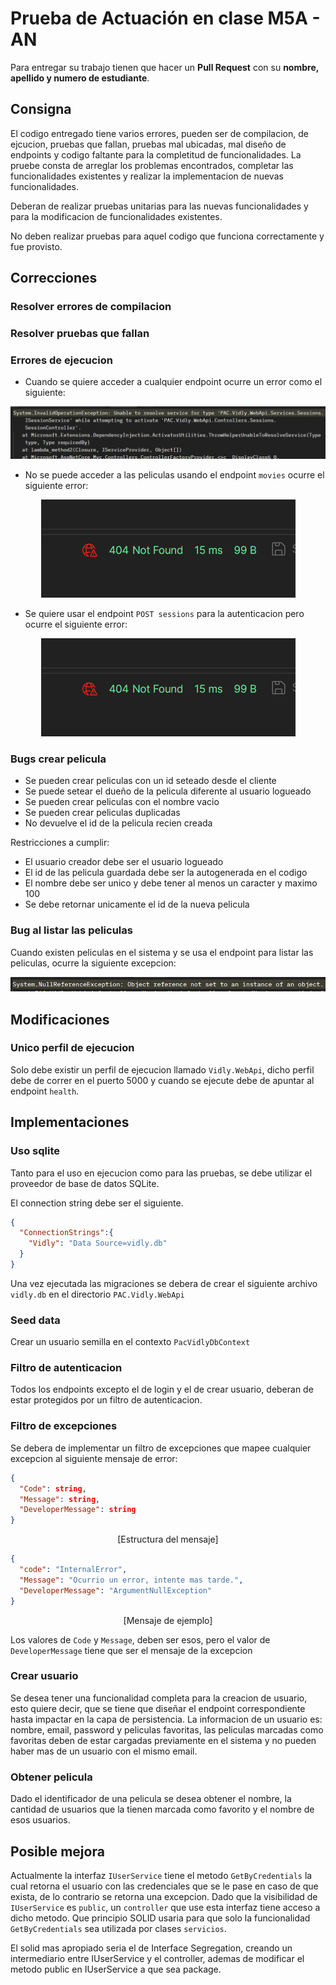 # Prueba de Actuación en clase M5A - AN

Para entregar su trabajo tienen que hacer un **Pull Request** con su **nombre, apellido y numero de estudiante**.

## Consigna

El codigo entregado tiene varios errores, pueden ser de compilacion, de ejcucion, pruebas que fallan, pruebas mal ubicadas, mal diseño de endpoints y codigo faltante para la completitud de funcionalidades. La pruebe consta de arreglar los problemas encontrados, completar las funcionalidades existentes y realizar la implementacion de nuevas funcionalidades.

Deberan de realizar pruebas unitarias para las nuevas funcionalidades y para la modificacion de funcionalidades existentes.

No deben realizar pruebas para aquel codigo que funciona correctamente y fue provisto.

## Correcciones

### Resolver errores de compilacion

### Resolver pruebas que fallan

### Errores de ejecucion

- Cuando se quiere acceder a cualquier endpoint ocurre un error como el siguiente:

<p align="center">
<img src="./images/image.png">
</p>

- No se puede acceder a las peliculas usando el endpoint `movies` ocurre el siguiente error:

<p align="center">
<img src="./images/image-1.png">
</p>

- Se quiere usar el endpoint `POST sessions` para la autenticacion pero ocurre el siguiente error:
<p align="center">
<img src="./images/image-1.png">
</p>

### Bugs crear pelicula

- Se pueden crear peliculas con un id seteado desde el cliente
- Se puede setear el dueño de la pelicula diferente al usuario logueado
- Se pueden crear peliculas con el nombre vacio
- Se pueden crear peliculas duplicadas
- No devuelve el id de la pelicula recien creada

Restricciones a cumplir:

- El usuario creador debe ser el usuario logueado
- El id de las pelicula guardada debe ser la autogenerada en el codigo
- El nombre debe ser unico y debe tener al menos un caracter y maximo 100
- Se debe retornar unicamente el id de la nueva pelicula

### Bug al listar las peliculas

Cuando existen peliculas en el sistema y se usa el endpoint para listar las peliculas, ocurre la siguiente excepcion:

<p align="center">
<img src="./images/image-2.png">
</p>

## Modificaciones

### Unico perfil de ejecucion

Solo debe existir un perfil de ejecucion llamado `Vidly.WebApi`, dicho perfil debe de correr en el puerto 5000 y cuando se ejecute debe de apuntar al endpoint `health`.

## Implementaciones

### Uso sqlite

Tanto para el uso en ejecucion como para las pruebas, se debe utilizar el proveedor de base de datos SQLite.

El connection string debe ser el siguiente.

```JSON
{
  "ConnectionStrings":{
    "Vidly": "Data Source=vidly.db"
  }
}
```

Una vez ejecutada las migraciones se debera de crear el siguiente archivo `vidly.db` en el directorio `PAC.Vidly.WebApi`

### Seed data

Crear un usuario semilla en el contexto `PacVidlyDbContext`

### Filtro de autenticacion

Todos los endpoints excepto el de login y el de crear usuario, deberan de estar protegidos por un filtro de autenticacion.

### Filtro de excepciones

Se debera de implementar un filtro de excepciones que mapee cualquier excepcion al siguiente mensaje de error:

```JSON
{
  "Code": string,
  "Message": string,
  "DeveloperMessage": string
}
```

<p align="center">
[Estructura del mensaje]
</p>

```JSON
{
  "code": "InternalError",
  "Message": "Ocurrio un error, intente mas tarde.",
  "DeveloperMessage": "ArgumentNullException"
}
```

<p align="center">
[Mensaje de ejemplo]
</p>

Los valores de `Code` y `Message`, deben ser esos, pero el valor de `DeveloperMessage` tiene que ser el mensaje de la excepcion

### Crear usuario

Se desea tener una funcionalidad completa para la creacion de usuario, esto quiere decir, que se tiene que diseñar el endpoint correspondiente hasta impactar en la capa de persistencia. La informacion de un usuario es: nombre, email, password y peliculas favoritas, las peliculas marcadas como favoritas deben de estar cargadas previamente en el sistema y no pueden haber mas de un usuario con el mismo email.

### Obtener pelicula

Dado el identificador de una pelicula se desea obtener el nombre, la cantidad de usuarios que la tienen marcada como favorito y el nombre de esos usuarios.

## Posible mejora

Actualmente la interfaz `IUserService` tiene el metodo `GetByCredentials` la cual retorna el usuario con las credenciales que se le pase en caso de que exista, de lo contrario se retorna una excepcion. Dado que la visibilidad de `IUserService` es `public`, un `controller` que use esta interfaz tiene acceso a dicho metodo. Que principio SOLID usaria para que solo la funcionalidad `GetByCredentials` sea utilizada por clases `servicios`.

El solid mas apropiado seria el de Interface Segregation, creando un intermediario entre IUserService y el controller, ademas de modificar el metodo public en IUserService a que sea package.

